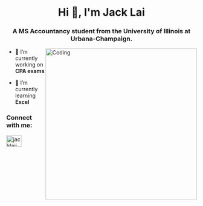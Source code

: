 <h1 align="center">Hi 👋, I'm Jack Lai</h1>
<h3 align="center">A MS Accountancy student from the University of Illinois at Urbana-Champaign.</h3>
<img align="right" alt="Coding" width="400" src="https://media.tenor.com/8FzDBsdoLcwAAAAi/animated-cute.gif">

- 🔭 I’m currently working on **CPA exams**

- 🌱 I’m currently learning **Excel**

<h3 align="left">Connect with me:</h3>
<p align="left">
<a href="https://linkedin.com/in/jacklaii" target="blank"><img align="center" src="https://raw.githubusercontent.com/rahuldkjain/github-profile-readme-generator/master/src/images/icons/Social/linked-in-alt.svg" alt="jacklaii" height="30" width="40" /></a>
</p>
